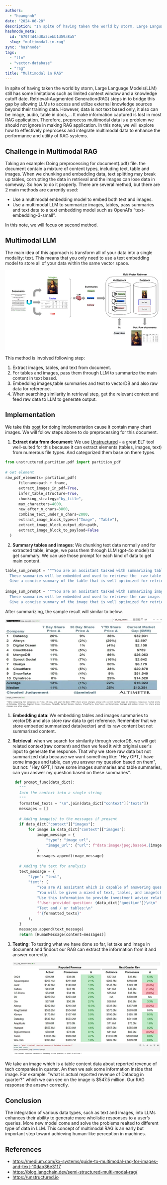 ```yaml
---
authors:
  - "hoangnnh"
date: "2024-06-28"
description: "In spite of having taken the world by storm, Large Language Models(LLM) still has some limitations such as limited context window and a knowledge cutoff date. Retrieval-Augmented Generation(RAG) steps in to bridge this gap by allowing LLMs to access and utilize external knowledge sources beyond their training data. However, data is not text based only, it also can be image, audio, table in docs,..."
hashnode_meta:
  id: "670f4d4ad8a3cebb1d59a8a5"
  slug: "multimodal-in-rag"
sync: "hashnode"
tags:
  - "llm"
  - "vector-database"
  - "rag"
title: "Multimodal in RAG"
---
```

In spite of having taken the world by storm, Large Language Models(LLM) still has some limitations such as limited context window and a knowledge cutoff date. Retrieval-Augmented Generation(RAG) steps in to bridge this gap by allowing LLMs to access and utilize external knowledge sources beyond their training data. However, data is not text based only, it also can be image, audio, table in docs,... It make information captured is lost in most RAG application. Therefore, preprocess multimodal data is a problem we should not ignore in making RAG application. In this note, we will explore how to effectively preprocess and integrate multimodal data to enhance the performance and utility of RAG systems.

## Challenge in Multimodal RAG

Taking an example: Doing preprocessing for document(.pdf) file. the document contain a mixture of content types, including text, table and images. When we chunking and embedding data, text splitting may break up tables, corrupting the data in retrieval and the images can lose data in someway. So how to do it properly. There are several method, but there are 2 main methods are currently used:

- Use a multimodal embedding model to embed both text and images.
- Use a multimodal LLM to summarize images, tables, pass summaries and text data to a text embedding model such as OpenAI’s “text-embedding-3-small”.

In this note, we will focus on second method.

## Multimodal LLM

The main idea of this approach is transform all of your data into a single modality: text. This means that you only need to use a text embedding model to store all of your data within the same vector space.

![](assets/multimodal-in-rag-multimodel-llm.webp)

This method is involved following step:

1. Extract images, tables, and text from document.
2. For tables and images, pass them through LLM to summarize the main content in text based.
3. Embedding images,table summaries and text to vectorDB and also raw data for reference.
4. When searching similarity in retrieval step, get the relevant context and feed raw data to LLM to generate output.

## Implementation

We take this [post](https://cloudedjudgement.substack.com/p/clouded-judgement-111023) for doing implementation cause it contain many chart images. We will follow steps above to do preprocessing for this document.

1. **Extract data from document**: We use [Unstructured](https://unstructured.io/) - a great ELT tool well-suited for this because it can extract elements (tables, images, text) from numerous file types. And categorized them base on there types.

```python
from unstructured.partition.pdf import partition_pdf

# Get element
raw_pdf_elements= partition_pdf(
      filename=path + fname,
      extract_images_in_pdf=True,
      infer_table_structure=True,
      chunking_strategy="by_title",
      max_characters=4000,
      new_after_n_chars=3800,
      combine_text_under_n_chars=2000,
      extract_image_block_types=["Image", "Table"],
      extract_image_block_output_dir=path,
      extract_image_block_to_payload=False
  )
```

2. **Summary tables and images**: We chunking text data normally and for extracted table, image, we pass them through LLM (gpt-4o model) to get summary. We can use those prompt for each kind of data to get main content.

```python
table_sum_prompt = """You are an assistant tasked with summarizing tables for retrieval. \
  These summaries will be embedded and used to retrieve the  raw table elements. \
  Give a concise summary of the table that is well optimized for retrieval. Table: {element} """

image_sum_prompt = """You are an assistant tasked with summarizing images for retrieval. \
  These summaries will be embedded and used to retrieve the raw image. \
  Give a concise summary of the image that is well optimized for retrieval."""
```

After summarizing, the sample result will similar to below.

![](assets/multimodal-in-rag-img-summary.webp)

1. **Embedding data**: We embedding tables and images summaries to vectorDB and also store raw data to get reference. Remember that we store embeded summarized data(vector) and its raw content but not summarized content.

2. **Retrieval**: when we search for similarity through vectorDB, we will get related context(raw content) and then we feed it with original user's input to generate the response. That why we store raw data but not summarized data because we want something like: "Hey GPT, I have some images and table, can you answer my question based on them", but not: "Hey GPT, I have some images summaries and table summaries, can you answer my question based on these summaries".

   ```python
    def prompt_func(data_dict):
      """
      Join the context into a single string
      """
      formatted_texts = "\n".join(data_dict["context"]["texts"])
      messages = []

      # Adding image(s) to the messages if present
      if data_dict["context"]["images"]:
          for image in data_dict["context"]["images"]:
              image_message = {
                  "type": "image_url",
                  "image_url": {"url": f"data:image/jpeg;base64,{image}"},
              }
              messages.append(image_message)

      # Adding the text for analysis
      text_message = {
          "type": "text",
          "text": (
              "You are AI assistant which is capable of answering questions.\n"
              "You will be given a mixed of text, tables, and image(s) usually of charts or graphs.\n"
              "Use this information to provide investment advice related to the user question but keep answer clean and understandable. \n"
              f"User-provided question: {data_dict['question']}\n\n"
              "Text and / or tables:\n"
              f"{formatted_texts}"
          ),
      }
      messages.append(text_message)
      return [HumanMessage(content=messages)]
   ```

3. **Testing**: To testing what we have done so far, let take and image in document and findout our RAG can extract the information from it and answer correctly.

   ![](assets/multimodal-in-rag-testing.webp)

We take an image which is a table content data about reported revenue of tech companies in quarter. An then we ask some information inside that image. For example: "what is actual reported revenue of Datadog in quarter?" which we can see on the image is $547.5 million. Our RAG response the ansewr correctly.

## Conclusion

The integration of various data types, such as text and images, into LLMs enhances their ability to generate more wholistic responses to a user’s queries. More new model come and solve the problems realted to different type of data in LLM. This concept of multimodal RAG is an early but important step toward achieving human-like perception in machines.

## References

- https://medium.com/kx-systems/guide-to-multimodal-rag-for-images-and-text-10dab36e3117
- https://blog.langchain.dev/semi-structured-multi-modal-rag/
- https://unstructured.io